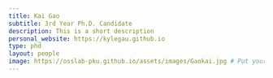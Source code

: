 ```yaml
---
title: Kai Gao
subtitle: 3rd Year Ph.D. Candidate
description: This is a short description
personal_website: https://kylegau.github.io
type: phd
layout: people
image: https://osslab-pku.github.io/assets/images/Gaokai.jpg # Put your avatar here or upload one
---
```


